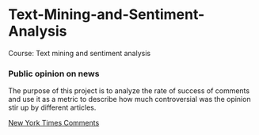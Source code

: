 # Text-Mining-and-Sentiment-Analysis

Course: Text mining and sentiment analysis

### Public opinion on news

The purpose of this project is to analyze the rate of success of comments and use it as a metric to describe how much controversial was the opinion stir up by different articles. 

[New York Times Comments](https://www.kaggle.com/aashita/nyt-comments)

